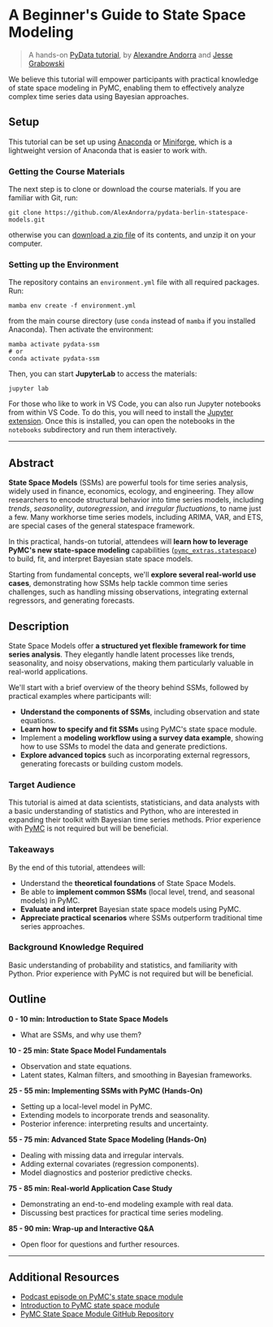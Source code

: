 # A Beginner's Guide to State Space Modeling

> A hands-on [PyData tutorial](https://cfp.pydata.org/berlin2025/talk/GRZ3RG/), by [Alexandre Andorra](https://www.linkedin.com/in/alex-andorra/) and [Jesse Grabowski](https://www.linkedin.com/in/jessegrabowski/)

We believe this tutorial will empower participants with practical knowledge of state space modeling in PyMC, enabling them to effectively analyze complex time series data using Bayesian approaches.

## Setup

This tutorial can be set up using [Anaconda](https://www.anaconda.com/products/individual#download-section) or [Miniforge](https://github.com/conda-forge/miniforge#download), which is a lightweight version of Anaconda that is easier to work with.

### Getting the Course Materials

The next step is to clone or download the course materials. If you are familiar with Git, run:

    git clone https://github.com/AlexAndorra/pydata-berlin-statespace-models.git

otherwise you can [download a zip file](https://github.com/AlexAndorra/pydata-berlin-statespace-models/archive/refs/heads/main.zip) of its contents, and unzip it on your computer.

### Setting up the Environment

The repository contains an `environment.yml` file with all required packages. Run:

    mamba env create -f environment.yml

from the main course directory (use `conda` instead of `mamba` if you installed Anaconda). Then activate the environment:

    mamba activate pydata-ssm
    # or
    conda activate pydata-ssm

Then, you can start **JupyterLab** to access the materials:

    jupyter lab

For those who like to work in VS Code, you can also run Jupyter notebooks from within VS Code. To do this, you will need to install the [Jupyter extension](https://marketplace.visualstudio.com/items?itemName=ms-toolsai.jupyter). Once this is installed, you can open the notebooks in the `notebooks` subdirectory and run them interactively.

---

## Abstract

**State Space Models** (SSMs) are powerful tools for time series analysis, widely used in finance, economics, ecology, and engineering. They allow researchers to encode structural behavior into time series models, including *trends*, *seasonality*, *autoregression*, and *irregular fluctuations*, to name just a few. Many workhorse time series models, including ARIMA, VAR, and ETS, are special cases of the general statespace framework.  

In this practical, hands-on tutorial, attendees will **learn how to leverage PyMC's new state-space modeling** capabilities ([`pymc_extras.statespace`](https://github.com/pymc-devs/pymc-extras/tree/main/pymc_extras)) to build, fit, and interpret Bayesian state space models.

Starting from fundamental concepts, we'll **explore several real-world use cases**, demonstrating how SSMs help tackle common time series challenges, such as handling missing observations, integrating external regressors, and generating forecasts.

## Description

State Space Models offer **a structured yet flexible framework for time series analysis**. They elegantly handle latent processes like trends, seasonality, and noisy observations, making them particularly valuable in real-world applications.

We'll start with a brief overview of the theory behind SSMs, followed by practical examples where participants will:

- **Understand the components of SSMs**, including observation and state equations.
- **Learn how to specify and fit SSMs** using PyMC's state space module.
- Implement a **modeling workflow using a survey data example**, showing how to use SSMs to model the data and generate predictions.
- **Explore advanced topics** such as incorporating external regressors, generating forecasts or building custom models.

### Target Audience

This tutorial is aimed at data scientists, statisticians, and data analysts with a basic understanding of statistics and Python, who are interested in expanding their toolkit with Bayesian time series methods. Prior experience with [PyMC](https://www.pymc.io/welcome.html) is not required but will be beneficial.

### Takeaways

By the end of this tutorial, attendees will:

- Understand the **theoretical foundations** of State Space Models.
- Be able to **implement common SSMs** (local level, trend, and seasonal models) in PyMC.
- **Evaluate and interpret** Bayesian state space models using PyMC.
- **Appreciate practical scenarios** where SSMs outperform traditional time series approaches. 

### Background Knowledge Required

Basic understanding of probability and statistics, and familiarity with Python. Prior experience with PyMC is not required but will be beneficial.

## Outline

**0 - 10 min: Introduction to State Space Models**

- What are SSMs, and why use them?

**10 - 25 min: State Space Model Fundamentals**

- Observation and state equations.
- Latent states, Kalman filters, and smoothing in Bayesian frameworks.

**25 - 55 min: Implementing SSMs with PyMC (Hands-On)**

- Setting up a local-level model in PyMC.
- Extending models to incorporate trends and seasonality.
- Posterior inference: interpreting results and uncertainty.

**55 - 75 min: Advanced State Space Modeling (Hands-On)**

- Dealing with missing data and irregular intervals.
- Adding external covariates (regression components).
- Model diagnostics and posterior predictive checks.

**75 - 85 min: Real-world Application Case Study**

- Demonstrating an end-to-end modeling example with real data.
- Discussing best practices for practical time series modeling.

**85 - 90 min: Wrap-up and Interactive Q&A**

- Open floor for questions and further resources.

---

## Additional Resources

- [Podcast episode on PyMC's state space module](https://learnbayesstats.com/episode/124-state-space-models-structural-time-series-jesse-grabowski)
- [Introduction to PyMC state space module](https://www.youtube.com/watch?v=G9VWXZdbtKQ)
- [PyMC State Space Module GitHub Repository](https://github.com/pymc-devs/pymc-extras/tree/main/pymc_extras/statespace)
